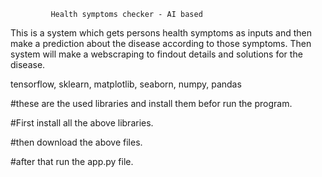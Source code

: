              Health symptoms checker - AI based
This is a system which gets persons health symptoms as inputs and then make a prediction about the disease according to those symptoms. Then system will make a webscraping to findout details and solutions for the disease.

tensorflow, sklearn, matplotlib, seaborn, numpy, pandas

#these are the used libraries and install them befor run the program.

#First install all the above libraries.

#then download the above files.

#after that run the app.py file.
